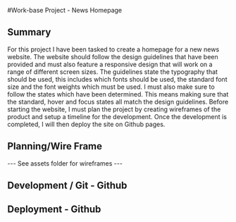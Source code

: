 #Work-base Project - News Homepage

## Summary
For this project I have been tasked to create a homepage for a new news website. The website should follow the design guidelines that have been provided and must also feature a responsive design that will work on a range of different screen sizes. The guidelines state the typography that should be used, this includes which fonts should be used, the standard font size and the font weights which must be used. I must also make sure to follow the states which have been determined. This means making sure that the standard, hover and focus states all match the design guidelines. Before starting the website, I must plan the project by creating wireframes of the product and setup a timeline for the development. Once the development is completed, I will then deploy the site on Github pages.

## Planning/Wire Frame
--- See assets folder for wireframes ---

## Development / Git - Github

## Deployment - Github